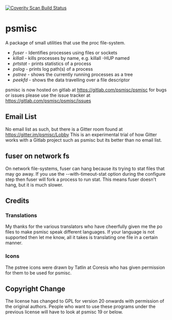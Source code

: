 [<img alt="Coverity Scan Build Status" src="https://scan.coverity.com/projects/2048/badge.svg"/>](https://scan.coverity.com/projects/psmisc)
# psmisc

A package of small utilities that use the proc file-system.

* *fuser* - Identifies processes using files or sockets
* *killall* - kills processes by name, e.g. killall -HUP named
* *prtstat* - prints statistics of a process
* *pslog* - prints log path(s) of a process
* *pstree* - shows the currently running processes as a tree
* *peekfd* - shows the data travelling over a file descriptor

psmisc is now hosted on gitlab at https://gitlab.com/psmisc/psmisc
for bugs or issues please use the issue tracker at
https://gitlab.com/psmisc/psmisc/issues

## Email List
No email list as such, but there is a Gitter room found at https://gitter.im/psmisc/Lobby
This is an experimental trial of how Gitter works with a Gitlab project such as psmisc but
its better than no email list.

## fuser on network fs
On network file-systems, fuser can hang because its trying to stat files
that may go away.  If you use the --with-timeout-stat option during
the configure step then fuser will fork a process to run stat. This means
fuser doesn't hang, but it is much slower.

## Credits

### Translations
My thanks for the various translators who have cheerfully given me the po
files to make psmisc speak different languages.  If your language is not
supported then let me know, all it takes is translating one file in
a certain manner.

### Icons
The pstree icons were drawn by Tatlin at Coresis who has given permission
for them to be used for psmisc.

## Copyright Change
The license has changed to GPL for version 20 onwards with permission
of the original authors.  People who want to use these programs under
the previous license will have to look at psmisc 19 or below.
